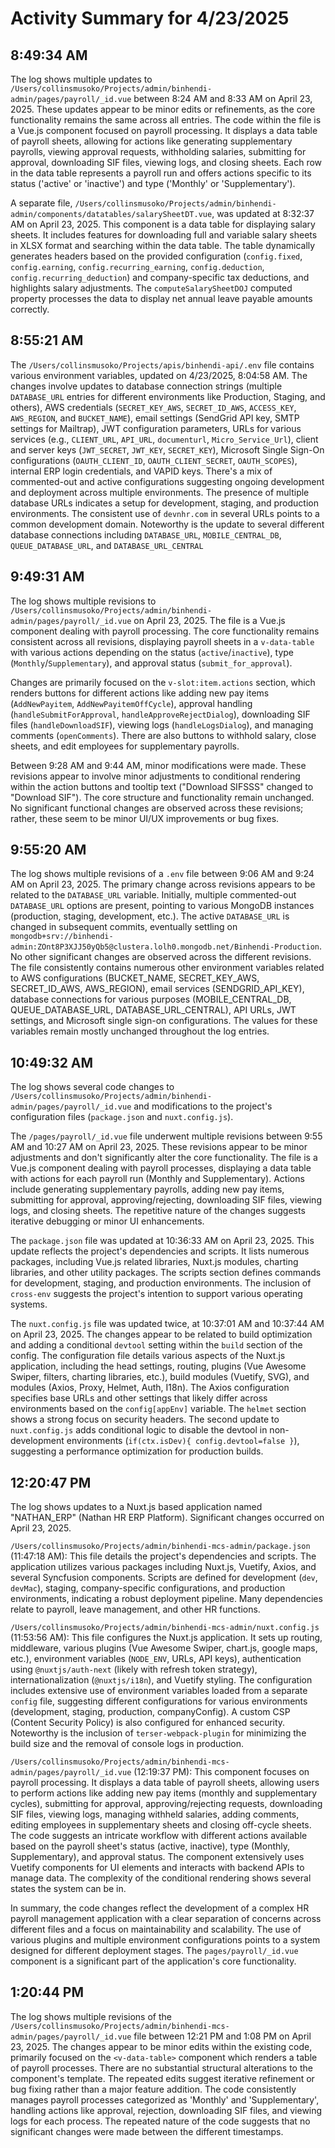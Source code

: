 # Activity Summary for 4/23/2025

## 8:49:34 AM
The log shows multiple updates to `/Users/collinsmusoko/Projects/admin/binhendi-admin/pages/payroll/_id.vue` between 8:24 AM and 8:33 AM on April 23, 2025.  These updates appear to be minor edits or refinements, as the core functionality remains the same across all entries.  The code within the file is a Vue.js component focused on payroll processing. It displays a data table of payroll sheets, allowing for actions like generating supplementary payrolls, viewing approval requests, withholding salaries, submitting for approval, downloading SIF files, viewing logs, and closing sheets.  Each row in the data table represents a payroll run and offers actions specific to its status ('active' or 'inactive') and type ('Monthly' or 'Supplementary').

A separate file, `/Users/collinsmusoko/Projects/admin/binhendi-admin/components/datatables/salarySheetDT.vue`, was updated at 8:32:37 AM on April 23, 2025. This component is a data table for displaying salary sheets. It includes features for downloading full and variable salary sheets in XLSX format and searching within the data table.  The table dynamically generates headers based on the provided configuration (`config.fixed`, `config.earning`, `config.recurring_earning`, `config.deduction`, `config.recurring_deduction`)  and company-specific tax deductions, and highlights salary adjustments.  The `computeSalarySheetDOJ` computed property processes the data to display net annual leave payable amounts correctly.


## 8:55:21 AM
The `/Users/collinsmusoko/Projects/apis/binhendi-api/.env` file contains various environment variables, updated on 4/23/2025, 8:04:58 AM.  The changes involve updates to database connection strings (multiple `DATABASE_URL` entries for different environments like Production, Staging, and others), AWS credentials (`SECRET_KEY_AWS`, `SECRET_ID_AWS`, `ACCESS_KEY`, `AWS_REGION`, and `BUCKET_NAME`), email settings (SendGrid API key, SMTP settings for Mailtrap),  JWT configuration parameters, URLs for various services (e.g., `CLIENT_URL`, `API_URL`, `documenturl`, `Micro_Service_Url`), client and server keys (`JWT_SECRET`, `JWT_KEY`, `SECRET_KEY`),  Microsoft Single Sign-On configurations (`OAUTH_CLIENT_ID`, `OAUTH_CLIENT_SECRET`, `OAUTH_SCOPES`), internal ERP login credentials, and VAPID keys.  There's a mix of commented-out and active configurations suggesting ongoing development and deployment across multiple environments.  The presence of multiple database URLs indicates a setup for development, staging, and production environments.  The consistent use of `devnhr.com` in several URLs points to a common development domain.  Noteworthy is the update to several different database connections including  `DATABASE_URL`, `MOBILE_CENTRAL_DB`, `QUEUE_DATABASE_URL`, and `DATABASE_URL_CENTRAL`


## 9:49:31 AM
The log shows multiple revisions to `/Users/collinsmusoko/Projects/admin/binhendi-admin/pages/payroll/_id.vue` on April 23, 2025.  The file is a Vue.js component dealing with payroll processing.  The core functionality remains consistent across all revisions, displaying payroll sheets in a `v-data-table` with various actions depending on the status (`active`/`inactive`), type (`Monthly`/`Supplementary`), and approval status (`submit_for_approval`).

Changes are primarily focused on the `v-slot:item.actions` section, which renders buttons for different actions like adding new pay items (`AddNewPayitem`, `AddNewPayitemOffCycle`), approval handling (`handleSubmitForApproval`, `handleApproveRejectDialog`), downloading SIF files (`handleDownloadSIF`), viewing logs (`handleLogsDialog`), and managing comments (`openComments`).  There are also buttons to withhold salary, close sheets, and edit employees for supplementary payrolls.

Between 9:28 AM and 9:44 AM, minor modifications were made.  These revisions appear to involve minor adjustments to conditional rendering within the action buttons and tooltip text ("Download SIFSSS" changed to "Download SIF").  The core structure and functionality remain unchanged.  No significant functional changes are observed across these revisions; rather, these seem to be minor UI/UX improvements or bug fixes.


## 9:55:20 AM
The log shows multiple revisions of a `.env` file between 9:06 AM and 9:24 AM on April 23, 2025.  The primary change across revisions appears to be related to the `DATABASE_URL` variable. Initially, multiple commented-out `DATABASE_URL` options are present, pointing to various MongoDB instances (production, staging, development, etc.).  The active `DATABASE_URL` is changed in subsequent commits, eventually settling on `mongodb+srv://binhendi-admin:ZOnt8P3XJJ50yQb5@clustera.lolh0.mongodb.net/Binhendi-Production`.  No other significant changes are observed across the different revisions.  The file consistently contains numerous other environment variables related to AWS configurations (BUCKET_NAME, SECRET_KEY_AWS, SECRET_ID_AWS, AWS_REGION), email services (SENDGRID_API_KEY), database connections for various purposes (MOBILE_CENTRAL_DB, QUEUE_DATABASE_URL, DATABASE_URL_CENTRAL), API URLs, JWT settings, and Microsoft single sign-on configurations.  The values for these variables remain mostly unchanged throughout the log entries.


## 10:49:32 AM
The log shows several code changes to `/Users/collinsmusoko/Projects/admin/binhendi-admin/pages/payroll/_id.vue` and modifications to the project's configuration files (`package.json` and `nuxt.config.js`).

The `/pages/payroll/_id.vue` file underwent multiple revisions between 9:55 AM and 10:27 AM on April 23, 2025.  These revisions appear to be minor adjustments and don't significantly alter the core functionality. The file is a Vue.js component dealing with payroll processes, displaying a data table with actions for each payroll run (Monthly and Supplementary).  Actions include generating supplementary payrolls, adding new pay items, submitting for approval, approving/rejecting, downloading SIF files, viewing logs, and closing sheets.  The repetitive nature of the changes suggests iterative debugging or minor UI enhancements.

The `package.json` file was updated at 10:36:33 AM on April 23, 2025. This update reflects the project's dependencies and scripts.  It lists numerous packages, including Vue.js related libraries, Nuxt.js modules, charting libraries, and other utility packages. The scripts section defines commands for development, staging, and production environments.  The inclusion of `cross-env` suggests the project's intention to support various operating systems.

The `nuxt.config.js` file was updated twice, at 10:37:01 AM and 10:37:44 AM on April 23, 2025.  The changes appear to be related to build optimization and adding a conditional `devtool` setting within the `build` section of the config. The configuration file details various aspects of the Nuxt.js application, including the head settings, routing, plugins (Vue Awesome Swiper, filters, charting libraries, etc.), build modules (Vuetify, SVG), and modules (Axios, Proxy, Helmet, Auth, I18n). The Axios configuration specifies base URLs and other settings that likely differ across environments based on the `config[appEnv]` variable.  The `helmet` section shows a strong focus on security headers.  The second update to `nuxt.config.js` adds conditional logic to disable the devtool in non-development environments (`if(ctx.isDev){ config.devtool=false }`), suggesting a performance optimization for production builds.


## 12:20:47 PM
The log shows updates to a Nuxt.js based application named "NATHAN_ERP" (Nathan HR ERP Platform).  Significant changes occurred on April 23, 2025.

`/Users/collinsmusoko/Projects/admin/binhendi-mcs-admin/package.json` (11:47:18 AM): This file details the project's dependencies and scripts.  The application utilizes various packages including  Nuxt.js, Vuetify, Axios, and several Syncfusion components.  Scripts are defined for development (`dev`, `devMac`), staging, company-specific configurations, and production environments, indicating a robust deployment pipeline.  Many dependencies relate to payroll, leave management, and other HR functions.

`/Users/collinsmusoko/Projects/admin/binhendi-mcs-admin/nuxt.config.js` (11:53:56 AM): This file configures the Nuxt.js application. It sets up routing, middleware, various plugins (Vue Awesome Swiper, chart.js, google maps, etc.),  environment variables (`NODE_ENV`, URLs, API keys),  authentication using `@nuxtjs/auth-next` (likely with refresh token strategy), internationalization (`@nuxtjs/i18n`), and Vuetify styling.  The configuration includes extensive use of environment variables loaded from a separate `config` file, suggesting different configurations for various environments (development, staging, production, companyConfig).  A custom CSP (Content Security Policy) is also configured for enhanced security. Noteworthy is the inclusion of `terser-webpack-plugin` for minimizing the build size and the removal of console logs in production.

`/Users/collinsmusoko/Projects/admin/binhendi-mcs-admin/pages/payroll/_id.vue` (12:19:37 PM): This component focuses on payroll processing.  It displays a data table of payroll sheets, allowing users to perform actions like adding new pay items (monthly and supplementary cycles),  submitting for approval,  approving/rejecting requests,  downloading SIF files,  viewing logs,  managing withheld salaries, adding comments, editing employees in supplementary sheets and closing off-cycle sheets.  The code suggests an intricate workflow with different actions available based on the payroll sheet's status (active, inactive), type (Monthly, Supplementary), and approval status. The component extensively uses Vuetify components for UI elements and interacts with backend APIs to manage data.  The complexity of the conditional rendering shows several states the system can be in.

In summary, the code changes reflect the development of a complex HR payroll management application with a clear separation of concerns across different files and a focus on maintainability and scalability. The use of various plugins and multiple environment configurations points to a system designed for different deployment stages.  The `pages/payroll/_id.vue` component is a significant part of the application's core functionality.


## 1:20:44 PM
The log shows multiple revisions of the `/Users/collinsmusoko/Projects/admin/binhendi-mcs-admin/pages/payroll/_id.vue` file between 12:21 PM and 1:08 PM on April 23, 2025.  The changes appear to be minor edits within the existing code, primarily focused on the  `<v-data-table>` component which renders a table of payroll processes.  There are no substantial structural alterations to the component's template. The repeated edits suggest iterative refinement or bug fixing rather than a major feature addition.  The code consistently manages payroll processes categorized as 'Monthly' and 'Supplementary',  handling actions like approval, rejection, downloading SIF files, and viewing logs for each process.  The repeated nature of the code suggests that no significant changes were made between the different timestamps.
